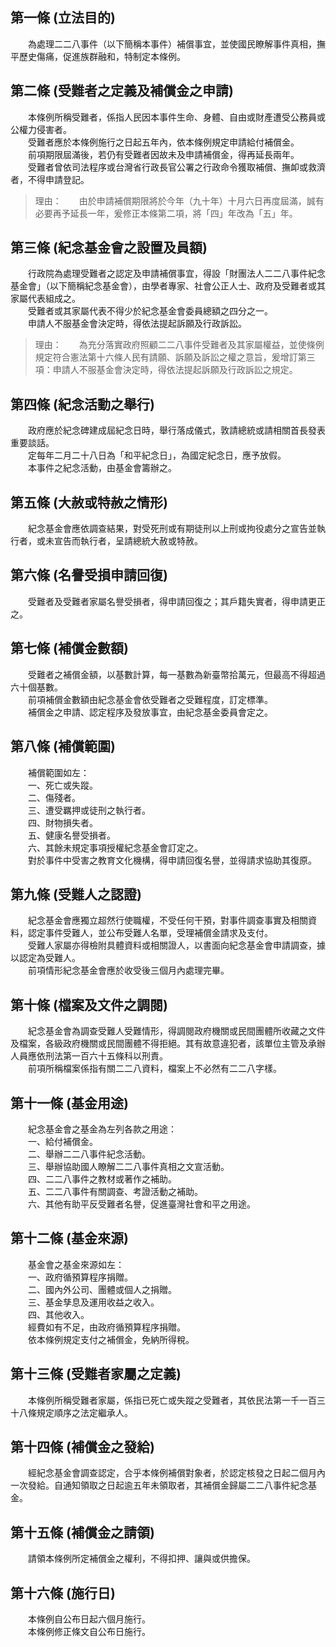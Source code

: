 第一條 (立法目的)
-----------------
　　為處理二二八事件（以下簡稱本事件）補償事宜，並使國民瞭解事件真相，撫平歷史傷痛，促進族群融和，特制定本條例。  


第二條 (受難者之定義及補償金之申請)
-----------------------------------
　　本條例所稱受難者，係指人民因本事件生命、身體、自由或財產遭受公務員或公權力侵害者。  
　　受難者應於本條例施行之日起五年內，依本條例規定申請給付補償金。  
　　前項期限屆滿後，若仍有受難者因故未及申請補償金，得再延長兩年。  
　　受難者曾依司法程序或台灣省行政長官公署之行政命令獲取補償、撫卹或救濟者，不得申請登記。  
> 理由：　　由於申請補償期限將於今年（九十年）十月六日再度屆滿，誠有必要再予延長一年，爰修正本條第二項，將「四」年改為「五」年。



第三條 (紀念基金會之設置及員額)
-------------------------------
　　行政院為處理受難者之認定及申請補償事宜，得設「財團法人二二八事件紀念基金會」（以下簡稱紀念基金會），由學者專家、社會公正人士、政府及受難者或其家屬代表組成之。  
　　受難者或其家屬代表不得少於紀念基金會委員總額之四分之一。  
　　申請人不服基金會決定時，得依法提起訴願及行政訴訟。  
> 理由：　　為充分落實政府照顧二二八事件受難者及其家屬權益，並使條例規定符合憲法第十六條人民有請願、訴願及訴訟之權之意旨，爰增訂第三項：申請人不服基金會決定時，得依法提起訴願及行政訴訟之規定。



第四條 (紀念活動之舉行)
-----------------------
　　政府應於紀念碑建成屆紀念日時，舉行落成儀式，敦請總統或請相關首長發表重要談話。  
　　定每年二月二十八日為「和平紀念日」，為國定紀念日，應予放假。  
　　本事件之紀念活動，由基金會籌辦之。  


第五條 (大赦或特赦之情形)
-------------------------
　　紀念基金會應依調查結果，對受死刑或有期徒刑以上刑或拘役處分之宣告並執行者，或未宣告而執行者，呈請總統大赦或特赦。  


第六條 (名譽受損申請回復)
-------------------------
　　受難者及受難者家屬名譽受損者，得申請回復之；其戶籍失實者，得申請更正之。  


第七條 (補償金數額)
-------------------
　　受難者之補償金額，以基數計算，每一基數為新臺幣拾萬元，但最高不得超過六十個基數。  
　　前項補償金數額由紀念基金會依受難者之受難程度，訂定標準。  
　　補償金之申請、認定程序及發放事宜，由紀念基金委員會定之。  


第八條 (補償範圍)
-----------------
　　補償範圍如左：  
　　一、死亡或失蹤。  
　　二、傷殘者。  
　　三、遭受羈押或徒刑之執行者。  
　　四、財物損失者。  
　　五、健康名譽受損者。  
　　六、其餘未規定事項授權紀念基金會訂定之。  
　　對於事件中受害之教育文化機構，得申請回復名譽，並得請求協助其復原。  


第九條 (受難人之認證)
---------------------
　　紀念基金會應獨立超然行使職權，不受任何干預，對事件調查事實及相關資料，認定事件受難人，並公布受難人名單，受理補償金請求及支付。  
　　受難人家屬亦得檢附具體資料或相關證人，以書面向紀念基金會申請調查，據以認定為受難人。  
　　前項情形紀念基金會應於收受後三個月內處理完畢。  


第十條 (檔案及文件之調閱)
-------------------------
　　紀念基金會為調查受難人受難情形，得調閱政府機關或民間團體所收藏之文件及檔案，各級政府機關或民間團體不得拒絕。其有故意違犯者，該單位主管及承辦人員應依刑法第一百六十五條科以刑責。  
　　前項所稱檔案係指有關二二八資料，檔案上不必然有二二八字樣。  


第十一條 (基金用途)
-------------------
　　紀念基金會之基金為左列各款之用途：  
　　一、給付補償金。  
　　二、舉辦二二八事件紀念活動。  
　　三、舉辦協助國人瞭解二二八事件真相之文宣活動。  
　　四、二二八事件之教材或著作之補助。  
　　五、二二八事件有關調查、考證活動之補助。  
　　六、其他有助平反受難者名譽，促進臺灣社會和平之用途。  


第十二條 (基金來源)
-------------------
　　基金會之基金來源如左：  
　　一、政府循預算程序捐贈。  
　　二、國內外公司、團體或個人之捐贈。  
　　三、基金孳息及運用收益之收入。  
　　四、其他收入。  
　　經費如有不足，由政府循預算程序捐贈。  
　　依本條例規定支付之補償金，免納所得稅。  


第十三條 (受難者家屬之定義)
---------------------------
　　本條例所稱受難者家屬，係指已死亡或失蹤之受難者，其依民法第一千一百三十八條規定順序之法定繼承人。  


第十四條 (補償金之發給)
-----------------------
　　經紀念基金會調查認定，合乎本條例補償對象者，於認定核發之日起二個月內一次發給。自通知領取之日起逾五年未領取者，其補償金歸屬二二八事件紀念基金。  


第十五條 (補償金之請領)
-----------------------
　　請領本條例所定補償金之權利，不得扣押、讓與或供擔保。  


第十六條 (施行日)
-----------------
　　本條例自公布日起六個月施行。  
　　本條例修正條文自公布日施行。